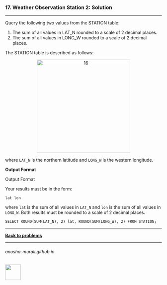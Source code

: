 ### 17. Weather Observation Station 2: Solution

---
Query the following two values from the STATION table:
1. The sum of all values in LAT_N rounded to a scale of 2 decimal places.
2. The sum of all values in LONG_W rounded to a scale of 2 decimal places.


The STATION table is described as follows:

<p align="center">
<img width="300" alt="16" src="https://github.com/user-attachments/assets/32081b67-bab3-4d54-9780-cbf8cc7abee7" />
</p>

where `LAT_N` is the northern latitude and `LONG_W` is the western longitude.

**Output Format**

Output Format

Your results must be in the form:

`lat lon`

where `lat` is the sum of all values in `LAT_N` and `lon` is the sum of all values in `LONG_W`. Both results must be rounded to a scale of 2 decimal places.

`SELECT ROUND(SUM(LAT_N), 2) lat, ROUND(SUM(LONG_W), 2) FROM STATION;`

---

**[Back to problems](./problems.md)**

* * *
###### anusha-murali.github.io

<img src="https://github.com/anusha-murali/anusha-murali.github.io/assets/111596338/639243aa-2857-4595-a65a-7852762bb002" width="50" height="50"/>
